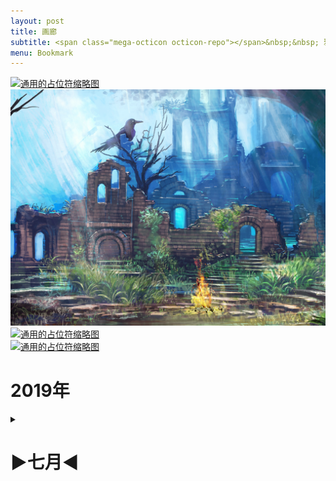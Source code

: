 ```yaml
---
layout: post
title: 画廊
subtitle: <span class="mega-octicon octicon-repo"></span>&nbsp;&nbsp; 雅俗共赏
menu: Bookmark
---
```




<div class="row">
<div class="col-sm-6 col-md-3">
<a href="https://github.com/Atelier-Icelf/ImageDept/raw/master/Anime/Cirno_50921982.jpg" class="thumbnail">
<img src="https://github.com/Atelier-Icelf/ImageDept/raw/master/Anime/Cirno_50921982.jpg"
alt="通用的占位符缩略图">
</a>
</div>
<div class="col-sm-6 col-md-3">
<a href="https://raw.githubusercontent.com/Atelier-Icelf/ImageDept/master/Anime/FirelinkShrine.png" class="thumbnail">
<img src="https://raw.githubusercontent.com/Atelier-Icelf/ImageDept/master/Anime/FirelinkShrine.png"
alt="通用的占位符缩略图">
</a>
</div>
<div class="col-sm-6 col-md-3">
<a href="#" class="thumbnail">
<img src="https://raw.githubusercontent.com/Atelier-Icelf/ImageDept/master/Anime/JKx2.jpg"
alt="通用的占位符缩略图">
</a>
</div>
<div class="col-sm-6 col-md-3">
<a href="#" class="thumbnail">
<img src="https://github.com/Atelier-Icelf/ImageDept/raw/master/Anime/Nekomimi.png"
alt="通用的占位符缩略图">
</a>
</div>
</div>




# 2019年
<details>
  <summary><h1 style="font-size:200%">▶七月◀</h1></summary>

  <img src="https://github.com/Atelier-Icelf/ImageDept/raw/master/Anime/Cirno_50921982.jpg"  alt="湖上冰精" /> 
  <img src="https://raw.githubusercontent.com/Atelier-Icelf/ImageDept/master/Anime/FirelinkShrine.png"  alt="火鸡场" /> 
  <img src="https://raw.githubusercontent.com/Atelier-Icelf/ImageDept/master/Anime/JKx2.jpg"  alt="jkx2" /> 
  <img src="https://github.com/Atelier-Icelf/ImageDept/raw/master/Anime/Nekomimi.png"  alt="Nekomimi" /> 
  <img src="https://github.com/Atelier-Icelf/ImageDept/raw/master/Anime/MarianoAndTiara.png"  alt="MarianoAndTiara" /> 

<details>
  <summary><div class="text" style=" text-align:center;"><h1 style="font-size:150%">▶▶GKD◀◀</h1></div></summary>

  <img src="https://raw.githubusercontent.com/Atelier-Icelf/ImageDept/master/Anime/5ro/MarianoAndTiara_ero.png"  alt="MarianoAndTiara_ero" /> 
</details>
  
<details>
  <summary><div class="text" style=" text-align:center;"><h1 style="font-size:150%">▶▶GKD◀◀</h1></div></summary>

  <img src="https://raw.githubusercontent.com/Atelier-Icelf/ImageDept/master/Anime/5ro/yande.re%20257970%20bottomless%20breasts%20cum%20dress_shirt%20galette%20k-ko%20nadeshiko_futaba%20nipples%20no_bra%20onii-chan_sharing%20open_shirt.jpg"  alt="ero1" /> 
  <img src="https://raw.githubusercontent.com/Atelier-Icelf/ImageDept/master/Anime/5ro/yande.re%20257695%20partial_scan%20raw_scan.jpg"  alt="ero2" /> 
</details>
 
  <img src="https://raw.githubusercontent.com/Atelier-Icelf/ImageDept/master/images/Darksouls/Dark-Souls-3-Dark-Souls-%D1%84%D1%8D%D0%BD%D0%B4%D0%BE%D0%BC%D1%8B-crossover-3210995.png"  alt="ds3" /> 
  <img src="https://raw.githubusercontent.com/Atelier-Icelf/ImageDept/master/images/Darksouls/Anime-Silence-Girl-Kirisame-Marisa-Touhou-Project-3188943.png"  alt="ds3-2" /> 
  <img src="https://github.com/Atelier-Icelf/ImageDept/raw/master/images/Darksouls/%E5%86%B7%E5%86%BD%E8%B0%B7.png"  alt="冷冽谷" /> 
  
<details>
  <summary><div class="text" style=" text-align:center;"><h1 style="font-size:150%">▶▶Daisuke!◀◀</h1></div></summary>
  
  <img src="https://raw.githubusercontent.com/Atelier-Icelf/ImageDept/master/images/Others/daisuke.gif"  alt="daisuke" /> 
</details>

</details>



